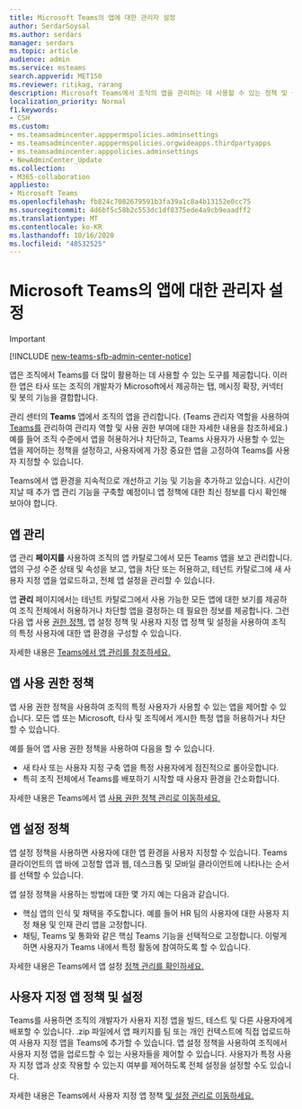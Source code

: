 ```yaml
---
title: Microsoft Teams의 앱에 대한 관리자 설정
author: SerdarSoysal
ms.author: serdars
manager: serdars
ms.topic: article
audience: admin
ms.service: msteams
search.appverid: MET150
ms.reviewer: ritikag, rarang
description: Microsoft Teams에서 조직의 앱을 관리하는 데 사용할 수 있는 정책 및 설정에 대해 자세히 배워야 합니다.
localization_priority: Normal
f1.keywords:
- CSH
ms.custom:
- ms.teamsadmincenter.apppermspolicies.adminsettings
- ms.teamsadmincenter.apppermspolicies.orgwideapps.thirdpartyapps
- ms.teamsadmincenter.apppolicies.adminsettings
- NewAdminCenter_Update
ms.collection:
- M365-collaboration
appliesto:
- Microsoft Teams
ms.openlocfilehash: fb824c7082679591b3fa39a1c8a4b13152e0cc75
ms.sourcegitcommit: 4d6bf5c58b2c553dc1df8375ede4a9cb9eaadff2
ms.translationtype: MT
ms.contentlocale: ko-KR
ms.lasthandoff: 10/16/2020
ms.locfileid: "48532525"
---
```

<a name="admin-settings-for-apps-in-microsoft-teams"></a>Microsoft Teams의 앱에 대한 관리자 설정
==========================================
> [!IMPORTANT]
> [!INCLUDE [new-teams-sfb-admin-center-notice](includes/new-teams-sfb-admin-center-notice.md)]

앱은 조직에서 Teams를 더 많이 활용하는 데 사용할 수 있는 도구를 제공합니다. 이러한 앱은 타사 또는 조직의 개발자가 Microsoft에서 제공하는 탭, 메시징 확장, 커넥터 및 봇의 기능을 결합합니다.

관리 센터의 **Teams** 앱에서 조직의 앱을 관리합니다. (Teams 관리자 역할을 사용하여 [Teams를](https://docs.microsoft.com/microsoftteams/using-admin-roles) 관리하여 관리자 역할 및 사용 권한 부여에 대한 자세한 내용을 참조하세요.) 예를 들어 조직 수준에서 앱을 허용하거나 차단하고, Teams 사용자가 사용할 수 있는 앱을 제어하는 정책을 설정하고, 사용자에게 가장 중요한 앱을 고정하여 Teams를 사용자 지정할 수 있습니다.

Teams에서 앱 환경을 지속적으로 개선하고 기능 및 기능을 추가하고 있습니다. 시간이 지날 때 추가 앱 관리 기능을 구축할 예정이니 앱 정책에 대한 최신 정보를 다시 확인해 보아야 합니다.

## <a name="manage-apps"></a>앱 관리

앱 관리 **페이지를** 사용하여 조직의 앱 카탈로그에서 모든 Teams 앱을 보고 관리합니다. 앱의 구성 수준 상태 및 속성을 보고, 앱을 차단 또는 허용하고, 테넌트 카탈로그에 새 사용자 지정 앱을 업로드하고, 전체 앱 설정을 관리할 수 있습니다.

앱 **관리** 페이지에서는 테넌트 카탈로그에서 사용 가능한 모든 앱에 대한 보기를 제공하여 조직 전체에서 허용하거나 차단할 앱을 결정하는 데 필요한 정보를 제공합니다. 그런 다음 앱 사용 [](#app-setup-policies) [권한 정책,](#app-permission-policies) [](#custom-app-policies-and-settings) 앱 설정 정책 및 사용자 지정 앱 정책 및 설정을 사용하여 조직의 특정 사용자에 대한 앱 환경을 구성할 수 있습니다.

자세한 내용은 [Teams에서 앱 관리를 참조하세요.](manage-apps.md)

## <a name="app-permission-policies"></a>앱 사용 권한 정책

앱 사용 권한 정책을 사용하여 조직의 특정 사용자가 사용할 수 있는 앱을 제어할 수 있습니다. 모든 앱 또는 Microsoft, 타사 및 조직에서 게시한 특정 앱을 허용하거나 차단할 수 있습니다.

예를 들어 앱 사용 권한 정책을 사용하여 다음을 할 수 있습니다.

- 새 타사 또는 사용자 지정 구축 앱을 특정 사용자에게 점진적으로 롤아웃합니다.
- 특히 조직 전체에서 Teams를 배포하기 시작할 때 사용자 환경을 간소화합니다.

자세한 내용은 Teams에서 앱 [사용 권한 정책 관리로 이동하세요.](teams-app-permission-policies.md)

## <a name="app-setup-policies"></a>앱 설정 정책

앱 설정 정책을 사용하면 사용자에 대한 앱 환경을 사용자 지정할 수 있습니다. Teams 클라이언트의 앱 바에 고정할 앱과 웹, 데스크톱 및 모바일 클라이언트에 나타나는 순서를 선택할 수 있습니다.

앱 설정 정책을 사용하는 방법에 대한 몇 가지 예는 다음과 같습니다.

- 핵심 앱의 인식 및 채택을 주도합니다. 예를 들어 HR 팀의 사용자에 대한 사용자 지정 채용 및 인재 관리 앱을 고정합니다.
- 채팅, Teams 및 통화와 같은 핵심 Teams 기능을 선택적으로 고정합니다. 이렇게 하면 사용자가 Teams 내에서 특정 활동에 참여하도록 할 수 있습니다.

자세한 내용은 Teams에서 앱 설정 [정책 관리를 확인하세요.](teams-app-setup-policies.md)

## <a name="custom-app-policies-and-settings"></a>사용자 지정 앱 정책 및 설정

Teams를 사용하면 조직의 개발자가 사용자 지정 앱을 빌드, 테스트 및 다른 사용자에게 배포할 수 있습니다. .zip 파일에서 앱 패키지를 팀 또는 개인 컨텍스트에 직접 업로드하여 사용자 지정 앱을 Teams에 추가할 수 있습니다. 앱 설정 정책을 사용하여 조직에서 사용자 지정 앱을 업로드할 수 있는 사용자들을 제어할 수 있습니다. 사용자가 특정 사용자 지정 앱과 상호 작용할 수 있는지 여부를 제어하도록 전체 설정을 설정할 수도 있습니다.

자세한 내용은 Teams에서 사용자 지정 앱 정책 [및 설정 관리로 이동하세요.](teams-custom-app-policies-and-settings.md)
